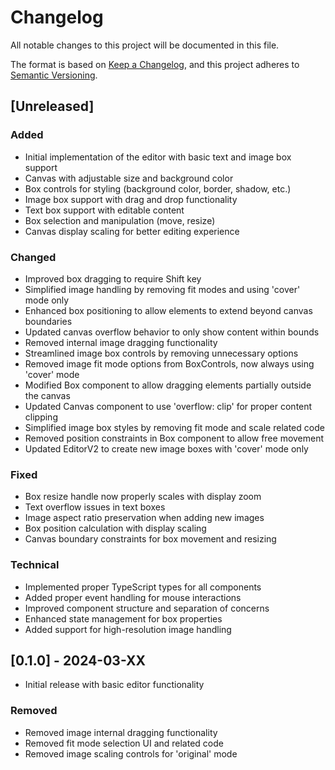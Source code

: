 # Changelog

All notable changes to this project will be documented in this file.

The format is based on [Keep a Changelog](https://keepachangelog.com/en/1.0.0/),
and this project adheres to [Semantic Versioning](https://semver.org/spec/v2.0.0.html).

## [Unreleased]

### Added
- Initial implementation of the editor with basic text and image box support
- Canvas with adjustable size and background color
- Box controls for styling (background color, border, shadow, etc.)
- Image box support with drag and drop functionality
- Text box support with editable content
- Box selection and manipulation (move, resize)
- Canvas display scaling for better editing experience

### Changed
- Improved box dragging to require Shift key
- Simplified image handling by removing fit modes and using 'cover' mode only
- Enhanced box positioning to allow elements to extend beyond canvas boundaries
- Updated canvas overflow behavior to only show content within bounds
- Removed internal image dragging functionality
- Streamlined image box controls by removing unnecessary options
- Removed image fit mode options from BoxControls, now always using 'cover' mode
- Modified Box component to allow dragging elements partially outside the canvas
- Updated Canvas component to use 'overflow: clip' for proper content clipping
- Simplified image box styles by removing fit mode and scale related code
- Removed position constraints in Box component to allow free movement
- Updated EditorV2 to create new image boxes with 'cover' mode only

### Fixed
- Box resize handle now properly scales with display zoom
- Text overflow issues in text boxes
- Image aspect ratio preservation when adding new images
- Box position calculation with display scaling
- Canvas boundary constraints for box movement and resizing

### Technical
- Implemented proper TypeScript types for all components
- Added proper event handling for mouse interactions
- Improved component structure and separation of concerns
- Enhanced state management for box properties
- Added support for high-resolution image handling

## [0.1.0] - 2024-03-XX
- Initial release with basic editor functionality 

### Removed
- Removed image internal dragging functionality
- Removed fit mode selection UI and related code
- Removed image scaling controls for 'original' mode
